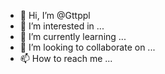 - 👋 Hi, I’m @Gttppl
- 👀 I’m interested in ...
- 🌱 I’m currently learning ...
- 💞️ I’m looking to collaborate on ...
- 📫 How to reach me ...

<!---
Gttppl/Gttppl is a ✨ special ✨ repository because its `README.md` (this file) appears on your GitHub profile.
You can click the Preview link to take a look at your changes.
--->
